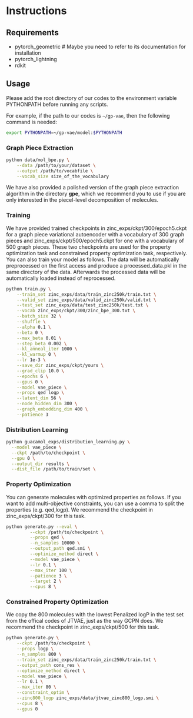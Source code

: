 

# Instructions

## Requirements
 - pytorch_geometric  # Maybe you need to refer to its documentation for installation
 - pytorch_lightning
 - rdkit

## Usage

Please add the root directory of our codes to the environment variable PYTHONPATH before running any scripts.

For example, if the path to our codes is `~/gp-vae`, then the following command is needed:

```bash
export PYTHONPATH=~/gp-vae/model:$PYTHONPATH
```

### Graph Piece Extraction
```bash
python data/mol_bpe.py \
    --data /path/to/your/dataset \
    --output /path/to/vocabfile \
    --vocab_size size_of_the_vocabulary
```

We have also provided a polished version of the graph piece extraction algorithm in the directory **gpe**, which we recommend you to use if you are only interested in the piecel-level decomposition of molecules.

### Training

We have provided trained checkpoints in zinc_exps/ckpt/300/epoch5.ckpt for a graph piece variational autoencoder with a vocabulary of 300 graph pieces and zinc_exps/ckpt/500/epoch5.ckpt for one with a vocabulary of 500 graph pieces. These two checkpoints are used for the property optimization task and constrained property optimization task, respectively.
You can also train your model as follows. The data will be automatically preprocessed on the first access and produce a processed_data.pkl in the same directory of the data. Afterwards the processed data will be automatically loaded instead of reprocessed.

```bash
python train.py \
	--train_set zinc_exps/data/train_zinc250k/train.txt \
	--valid_set zinc_exps/data/valid_zinc250k/valid.txt \
	--test_set zinc_exps/data/test_zinc250k/test.txt \
	--vocab zinc_exps/ckpt/300/zinc_bpe_300.txt \
	--batch_size 32 \
	--shuffle \
	--alpha 0.1 \
	--beta 0 \
	--max_beta 0.01 \
	--step_beta 0.002 \
	--kl_anneal_iter 1000 \
	--kl_warmup 0 \
	--lr 1e-3 \
	--save_dir zinc_exps/ckpt/yours \
	--grad_clip 10.0 \
	--epochs 6 \
	--gpus 0 \
	--model vae_piece \
	--props qed logp \
	--latent_dim 56 \
	--node_hidden_dim 300 \
	--graph_embedding_dim 400 \
	--patience 3
```

### Distribution Learning
```bash
python guacamol_exps/distribution_learning.py \
  --model vae_piece \
  --ckpt /path/to/checkpoint \
  --gpu 0 \
  --output_dir results \
  --dist_file /path/to/train/set \
```

### Property Optimization
You can generate molecules with optimized properties as follows. If you want to add multi-objective constraints, you can use a comma to split the properties (e.g. qed,logp). We recommend the checkpoint in zinc_exps/ckpt/300 for this task.
```bash
python generate.py --eval \
    	 --ckpt /path/to/checkpoint \
         --props qed \
         --n_samples 10000 \
         --output_path qed.smi \
         --optimize_method direct \
         --model vae_piece \
         --lr 0.1 \
         --max_iter 100 \
         --patience 3 \
         --target 2 \
         --cpus 8 \
```

### Constrained Property Optimization
We copy the 800 molecules with the lowest Penalized logP in the test set from the offical codes of JTVAE, just as the way GCPN does. We recommend the checkpoint in zinc_exps/ckpt/500 for this task.
```bash
python generate.py \
    --ckpt /path/to/checkpoint \
    --props logp \
    --n_samples 800 \
    --train_set zinc_exps/data/train_zinc250k/train.txt \
    --output_path cons_res \
    --optimize_method direct \
    --model vae_piece \
    --lr 0.1 \
    --max_iter 80 \
    --constraint_optim \
    --zinc800_logp zinc_exps/data/jtvae_zinc800_logp.smi \
    --cpus 8 \
    --gpus 0
```
